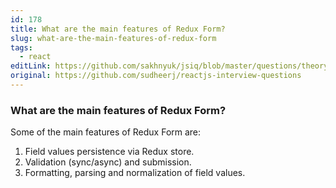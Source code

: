 ```yaml
---
id: 178
title: What are the main features of Redux Form?
slug: what-are-the-main-features-of-redux-form
tags:
  - react
editLink: https://github.com/sakhnyuk/jsiq/blob/master/questions/theory/react/178.md
original: https://github.com/sudheerj/reactjs-interview-questions
---
```


### What are the main features of Redux Form?

Some of the main features of Redux Form are:

1. Field values persistence via Redux store.
2. Validation (sync/async) and submission.
3. Formatting, parsing and normalization of field values.